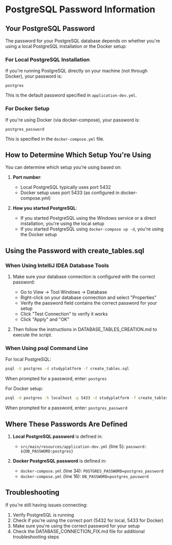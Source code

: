 # PostgreSQL Password Information

## Your PostgreSQL Password

The password for your PostgreSQL database depends on whether you're using a local PostgreSQL installation or the Docker setup:

### For Local PostgreSQL Installation

If you're running PostgreSQL directly on your machine (not through Docker), your password is:

```
postgres
```

This is the default password specified in `application-dev.yml`.

### For Docker Setup

If you're using Docker (via docker-compose), your password is:

```
postgres_password
```

This is specified in the `docker-compose.yml` file.

## How to Determine Which Setup You're Using

You can determine which setup you're using based on:

1. **Port number**: 
   - Local PostgreSQL typically uses port 5432
   - Docker setup uses port 5433 (as configured in docker-compose.yml)

2. **How you started PostgreSQL**:
   - If you started PostgreSQL using the Windows service or a direct installation, you're using the local setup
   - If you started PostgreSQL using `docker-compose up -d`, you're using the Docker setup

## Using the Password with create_tables.sql

### When Using IntelliJ IDEA Database Tools

1. Make sure your database connection is configured with the correct password:
   - Go to View -> Tool Windows -> Database
   - Right-click on your database connection and select "Properties"
   - Verify the password field contains the correct password for your setup
   - Click "Test Connection" to verify it works
   - Click "Apply" and "OK"

2. Then follow the instructions in DATABASE_TABLES_CREATION.md to execute the script.

### When Using psql Command Line

For local PostgreSQL:
```bash
psql -U postgres -d studyplatform -f create_tables.sql
```

When prompted for a password, enter: `postgres`

For Docker setup:
```bash
psql -U postgres -h localhost -p 5433 -d studyplatform -f create_tables.sql
```

When prompted for a password, enter: `postgres_password`

## Where These Passwords Are Defined

1. **Local PostgreSQL password** is defined in:
   - `src/main/resources/application-dev.yml` (line 5): `password: ${DB_PASSWORD:postgres}`

2. **Docker PostgreSQL password** is defined in:
   - `docker-compose.yml` (line 34): `POSTGRES_PASSWORD=postgres_password`
   - `docker-compose.yml` (line 16): `DB_PASSWORD=postgres_password`

## Troubleshooting

If you're still having issues connecting:

1. Verify PostgreSQL is running
2. Check if you're using the correct port (5432 for local, 5433 for Docker)
3. Make sure you're using the correct password for your setup
4. Check the DATABASE_CONNECTION_FIX.md file for additional troubleshooting steps